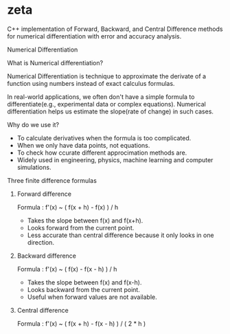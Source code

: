 # zeta
C++ implementation of Forward, Backward, and Central Difference methods for numerical differentiation with error and accuracy analysis.

Numerical Differentiation

What is Numerical differentiation?

Numerical Differentiation is technique to approximate the derivate of a function using numbers instead of exact calculus formulas.

In real-world applications, we often don't have a simple  formula to differentiate(e.g., experimental data or complex equations). Numerical differentiation helps us estimate the slope(rate of change) in such cases.

Why do we use it?

* To calculate derivatives when the formula is too complicated.
* When we only have data points, not equations.
* To check how ccurate different approcimation methods are.
* Widely used in engineering, physics, machine learning and computer simulations.

Three finite difference formulas

1. Forward difference

    Formula : f'(x) ~  ( f(x + h) - f(x) ) / h

    * Takes the slope between f(x) and f(x+h).
    * Looks forward from the current point.
    * Less accurate than central difference because it only looks in one direction.

2. Backward difference

    Formula :  f'(x) ~ ( f(x) - f(x - h) ) / h

    * Takes the slope between f(x) and f(x-h).
    * Looks backward from the current point.
    * Useful when forward values are not available. 

3. Central difference

    Formula : f'(x) ~ ( f(x + h) - f(x - h) ) / ( 2 * h )
